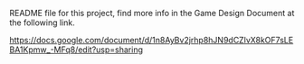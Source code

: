 README file for this project, find more info in the Game Design Document at the following link.

https://docs.google.com/document/d/1n8AyBv2jrhp8hJN9dCZlvX8kOF7sLEBA1Kpmw_-MFq8/edit?usp=sharing
